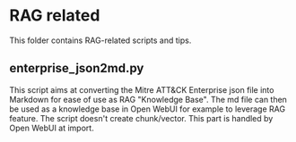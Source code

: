 # RAG related
This folder contains RAG-related scripts and tips.

## enterprise_json2md.py
This script aims at converting the Mitre ATT&CK Enterprise json file into Markdown for ease of use as RAG "Knowledge Base".
The md file can then be used as a knowledge base in Open WebUI for example to leverage RAG feature. The script doesn't create chunk/vector. This part is handled by Open WebUI at import. 
